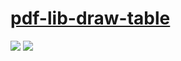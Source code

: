 # [pdf-lib-draw-table](https://github.com/MP70/pdf-lib-draw-table)

![](https://img.shields.io/github/license/MP70/pdf-lib-draw-table?style=flat-square) ![](https://img.shields.io/github/last-commit/scillidan/pdf-lib-draw-table/master?label=last%20commit%20(fork)&style=flat-square)